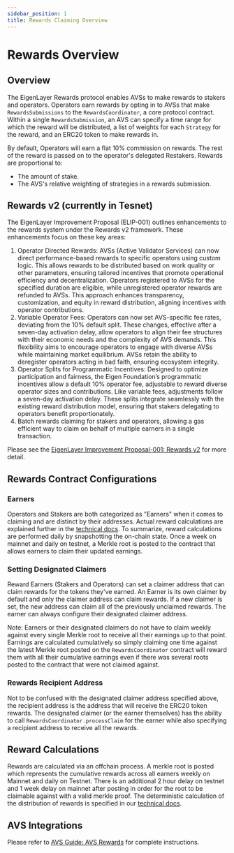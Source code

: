 ```yaml
---
sidebar_position: 1
title: Rewards Claiming Overview
---
```


# Rewards Overview

## Overview

The EigenLayer Rewards protocol enables AVSs to make rewards to stakers and operators. Operators earn rewards by opting in to AVSs that make `RewardsSubmissions` to the `RewardsCoordinator`, a core protocol contract. Within a single `RewardsSubmission`, an AVS can specify a time range for which the reward will be distributed, a list of weights for each `Strategy` for the reward, and an ERC20 token to make rewards in.  

By default, Operators will earn a flat 10% commission on rewards. The rest of the reward is passed on to the operator's delegated Restakers. Rewards are proportional to:
- The amount of stake.
- The AVS's relative weighting of strategies in a rewards submission.


## Rewards v2 (currently in Tesnet)

The EigenLayer Improvement Proposal (ELIP-001) outlines enhancements to the rewards system under the Rewards v2 framework. These enhancements focus on these key areas:
1. Operator Directed Rewards: AVSs (Active Validator Services) can now direct performance-based rewards to specific operators using custom logic. This allows rewards to be distributed based on work quality or other parameters, ensuring tailored incentives that promote operational efficiency and decentralization. Operators registered to AVSs for the specified duration are eligible, while unregistered operator rewards are refunded to AVSs. This approach enhances transparency, customization, and equity in reward distribution, aligning incentives with operator contributions.
2. Variable Operator Fees: Operators can now set AVS-specific fee rates, deviating from the 10% default split. These changes, effective after a seven-day activation delay, allow operators to align their fee structures with their economic needs and the complexity of AVS demands. This flexibility aims to encourage operators to engage with diverse AVSs while maintaining market equilibrium. AVSs retain the ability to deregister operators acting in bad faith, ensuring ecosystem integrity.
3. Operator Splits for Programmatic Incentives: Designed to optimize participation and fairness, the Eigen Foundation’s programmatic incentives allow a default 10% operator fee, adjustable to reward diverse operator sizes and contributions. Like variable fees, adjustments follow a seven-day activation delay. These splits integrate seamlessly with the existing reward distribution model, ensuring that stakers delegating to operators benefit proportionately.
4. Batch rewards claiming for stakers and operators, allowing a gas efficient way to claim on behalf of multiple earners in a single transaction.

Please see the [EigenLayer Improvement Proposal-001: Rewards v2](https://github.com/eigenfoundation/ELIPs/blob/main/ELIPs/ELIP-001.md#executive-summary) for more detail.


## Rewards Contract Configurations

### Earners 
Operators and Stakers are both categorized as "Earners" when it comes to claiming and are distinct by their addresses. Actual reward calculations are explained further in the [technical docs](https://github.com/Layr-Labs/eigenlayer-contracts/blob/dev/docs/core/RewardsCoordinator.md). To summarize, reward calculations are performed daily by snapshotting the on-chain state. Once a week on mainnet and daily on testnet, a Merkle root is posted to the contract that allows earners to claim their updated earnings.



### Setting Designated Claimers
Reward Earners (Stakers and Operators) can set a claimer address that can claim rewards for the tokens they've earned. An Earner is its own claimer by default and only the claimer address can claim rewards. If a new claimer is set, the new address can claim all of the previously unclaimed rewards. The earner can always configure their designated claimer address.


Note: Earners or their designated claimers do not have to claim weekly against every single Merkle root to receive all their earnings up to that point. Earnings are calculated cumulatively so simply claiming one time against the latest Merkle root posted on the `RewardsCoordinator` contract will reward them with all their cumulative earnings even if there was several roots posted to the contract that were not claimed against.

### Rewards Recipient Address
Not to be confused with the designated claimer address specified above, the recipient address is the address that will receive the ERC20 token rewards. The designated claimer (or the earner themselves) has the ability to call `RewardsCoordinator.processClaim` for the earner while also specifying a recipient address to receive all the rewards.

## Reward Calculations

Rewards are calculated via an offchain process. A merkle root is posted which represents the cumulative rewards across all earners weekly on Mainnet and daily on Testnet. There is an additional 2 hour delay on testnet and 1 week delay on mainnet after posting in order for the root to be claimable against with a valid merkle proof. The deterministic calculation of the distribution of rewards is specified in our [technical docs](https://github.com/Layr-Labs/eigenlayer-contracts/blob/dev/docs/core/RewardsCoordinator.md). 



## AVS Integrations
Please refer to [AVS Guide: AVS Rewards](/docs/developers/rewards.md) for complete instructions.
